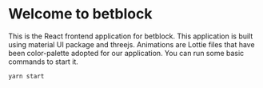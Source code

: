 # Welcome to betblock
This is the React frontend application for betblock. This application is built using material UI package and threejs. Animations are Lottie files that have been color-palette adopted for our application.
You can run some basic commands to start it.
```
yarn start
```
